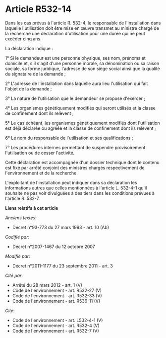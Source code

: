 # Article R532-14

Dans les cas prévus à l'article R. 532-4, le responsable de l'installation dans laquelle l'utilisation doit être mise en
œuvre transmet au ministre chargé de la recherche une déclaration d'utilisation pour une durée qui ne peut excéder cinq ans. 

La déclaration indique : 

1° Si le demandeur est une personne physique, ses nom, prénoms et domicile et, s'il s'agit d'une personne morale, sa
dénomination ou sa raison sociale, sa forme juridique, l'adresse de son siège social ainsi que la qualité du signataire de la
demande ; 

2° L'adresse de l'installation dans laquelle aura lieu l'utilisation qui fait l'objet de la demande ; 

3° La nature de l'utilisation que le demandeur se propose d'exercer ; 

4° Les organismes génétiquement modifiés qui seront utilisés et la classe de confinement dont ils relèvent ; 

5° Le cas échéant, les organismes génétiquement modifiés dont l'utilisation est déjà déclarée ou agréée et la classe de
confinement dont ils relèvent ; 

6° Le nom du responsable de l'utilisation et ses qualifications ; 

7° Les procédures internes permettant de suspendre provisoirement l'utilisation ou de cesser l'activité. 

Cette déclaration est accompagnée d'un dossier technique dont le contenu est fixé par arrêté conjoint des ministres chargés
respectivement de l'environnement et de la recherche. 

L'exploitant de l'installation peut indiquer dans sa déclaration les informations autres que celles mentionnées à l'article
L. 532-4-1 qu'il souhaite ne pas voir divulguées à des tiers dans les conditions prévues à l'article R. 532-7.

**Liens relatifs à cet article**

_Anciens textes_:

  - Décret n°93-773 du 27 mars 1993 - art. 10 (Ab)

_Codifié par_:

  - Décret n°2007-1467 du 12 octobre 2007

_Modifié par_:

  - Décret n°2011-1177 du 23 septembre 2011 - art. 3

_Cité par_:

  - Arrêté du 28 mars 2012 - art. 1 (V)
  - Code de l'environnement - art. R532-27 (V)
  - Code de l'environnement - art. R532-33 (V)
  - Code de l'environnement - art. R536-11 (V)

_Cite_:

  - Code de l'environnement - art. L532-4-1 (V)
  - Code de l'environnement - art. R532-4 (V)
  - Code de l'environnement - art. R532-7 (V)
